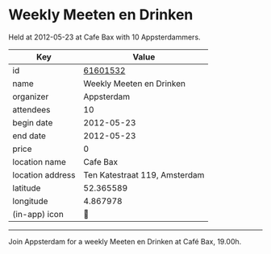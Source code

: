 # Weekly Meeten en Drinken
Held at 2012-05-23 at Cafe Bax with 10 Appsterdammers.
        
|Key|Value
|---|---|
|id|[61601532](https://www.meetup.com/appsterdam/events/61601532/)|
|name|Weekly Meeten en Drinken|
|organizer|Appsterdam|
|attendees|10|
|begin date|2012-05-23|
|end date|2012-05-23|
|price|0|
|location name|Cafe Bax|
|location address|Ten Katestraat 119, Amsterdam|
|latitude|52.365589|
|longitude|4.867978|
|(in-app) icon|🍺|

---

Join Appsterdam for a weekly Meeten en Drinken at Café Bax, 19.00h.


